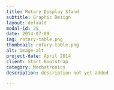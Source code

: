 ```yaml
---
title: Rotary Display Stand
subtitle: Graphic Design
layout: default
modal-id: 25
date: 2014-07-09
img: rotary-table.png
thumbnail: rotary-table.png
alt: image-alt
project-date: April 2014
client: Start Bootstrap
category: Mechatronics
description: description not yet added

---
```

